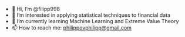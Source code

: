 - 👋 Hi, I’m @filipp998
- 👀 I’m interested in applying statistical techniques to financial data
- 🌱 I’m currently learning Machine Learning and Extreme Value Theory
- 📫 How to reach me: philippovphilipp@gmail.com

<!---
filipp998/filipp998 is a ✨ special ✨ repository because its `README.md` (this file) appears on your GitHub profile.
You can click the Preview link to take a look at your changes.
--->
